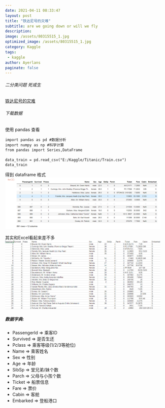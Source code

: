```yaml
---
date: 2021-04-11 08:33:47
layout: post
title: "铁达尼号的灾难"
subtitle: are we going down or will we fly
description:
image: /assets/80315515_1.jpg
optimized_image: /assets/80315515_1.jpg
category: Kaggle
tags:
 - kaggle
author: Ayerlans
paginate: false
---
```




###### 二分类问题 死或生

[铁达尼号的灾难](https://www.kaggle.com/c/titanic/)

###### 下载数据

使用 pandas 查看

```
import pandas as pd #数据分析
import numpy as np #科学计算
from pandas import Series,DataFrame

data_train = pd.read_csv("E:/Kaggle/Titanic/Train.csv")
data_train
```
得到 dataframe 格式 ![Snipaste_2020-04-11_17-42-38](/assets/Snipaste_2020-04-11_17-42-38.png)


其实和Excel看起来差不多
![Snipaste_2020-04-11_17-43-18](/assets/Snipaste_2020-04-11_17-43-18.png)

##### 数据字典:
- PassengerId => 乘客ID
- Survived => 是否生还
- Pclass => 乘客等级(1/2/3等舱位)
- Name => 乘客姓名
- Sex => 性别
- Age => 年龄
- SibSp => 堂兄弟/妹个数
- Parch => 父母与小孩个数
- Ticket => 船票信息
- Fare => 票价
- Cabin => 客舱
- Embarked => 登船港口
